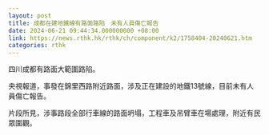 ```yaml
---
layout: post
title: 成都在建地鐵線有路面路陷　未有人員傷亡報告
date: 2024-06-21 09:44:34.000000000 +08:00
link: https://news.rthk.hk/rthk/ch/component/k2/1758404-20240621.htm
categories: rthk
---
```


四川成都有路面大範圍路陷。

央視報道，事發在錦里西路附近路面，涉及正在建設的地鐵13號線，目前未有人員傷亡報告。

片段所見，涉事路段全部行車線的路面坍塌，工程車及吊臂車在場處理，附近有民眾圍觀。
